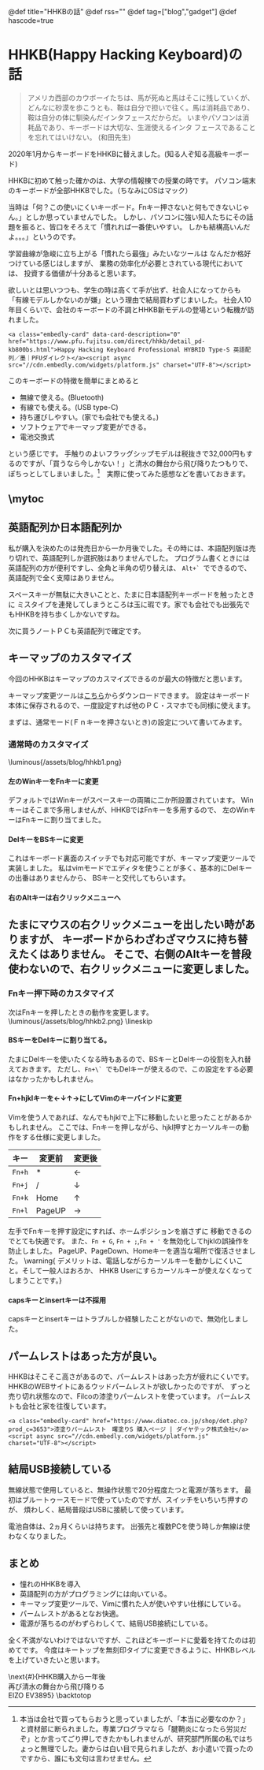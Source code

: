 @def title="HHKBの話"
@def rss=""
@def tag=["blog","gadget"]
@def hascode=true

# HHKB(Happy Hacking Keyboard)の話
> アメリカ西部のカウボーイたちは、馬が死ぬと馬はそこに残していくが、
> どんなに砂漠を歩こうとも、鞍は自分で担いで往く。馬は消耗品であり、
> 鞍は自分の体に馴染んだインタフェースだからだ。
> いまやパソコンは消耗品であり、キーボードは大切な、生涯使えるインタ
> フェースであることを忘れてはいけない。 (和田先生)

2020年1月からキーボードをHHKBに替えました。(知る人ぞ知る高級キーボード)

HHKBに初めて触った確かのは、大学の情報棟での授業の時です。
パソコン端末のキーボードが全部HHKBでした。（ちなみにOSはマック）

当時は「何？この使いにくいキーボード。Fnキー押さないと何もできないじゃん。」としか思っていませんでした。
しかし、パソコンに強い知人たちにその話題を振ると、皆口をそろえて「慣れれば一番使いやすい。
しかも結構高いんだよ。。。」というのです。

学習曲線が急峻に立ち上がる「慣れたら最強」みたいなツールは
なんだか格好つけている感じはしますが、
業務の効率化が必要とされている現代においては、
投資する価値が十分あると思います。

欲しいとは思いつつも、学生の時は高くて手が出ず、社会人になってからも
「有線モデルしかないのが嫌」という理由で結局買わずじまいした。
社会人10年目くらいで、会社のキーボードの不調とHHKB新モデルの登場という転機が訪れました。

~~~
<a class="embedly-card" data-card-description="0" href="https://www.pfu.fujitsu.com/direct/hhkb/detail_pd-kb800bs.html">Happy Hacking Keyboard Professional HYBRID Type-S 英語配列／墨｜PFUダイレクト</a><script async src="//cdn.embedly.com/widgets/platform.js" charset="UTF-8"></script>
~~~

このキーボードの特徴を簡単にまとめると

- 無線で使える。(Bluetooth)
- 有線でも使える。(USB type-C)
- 持ち運びしやすい。(家でも会社でも使える。)
- ソフトウェアでキーマップ変更ができる。
- 電池交換式

という感じです。
手触りのよいフラッグシップモデルは税抜きで32,000円もするのですが、「買うなら今しかない！」と清水の舞台から飛び降りたつもりで、
ぽちっとしてしまいました。[^1]　実際に使ってみた感想などを書いておきます。

[^1]: 本当は会社で買ってもらおうと思っていましたが、「本当に必要なのか？」と資材部に断られました。専業プログラマなら「腱鞘炎になったら労災だぞ」とか言ってごり押しできたかもしれませんが、研究部門所属の私ではちょっと無理でした。妻からは白い目で見られましたが、お小遣いで買ったのですから、誰にも文句は言わせません。


\mytoc
---

## 英語配列か日本語配列か
私が購入を決めたのは発売日から一か月後でした。その時には、本語配列版は売り切れで、英語配列しか選択肢はありませんでした。
プログラム書くときには英語配列の方が便利ですし、全角と半角の切り替えは、
``Alt+` ``でできるので、英語配列で全く支障はありません。

スペースキーが無駄に大きいことと、たまに日本語配列キーボードを触ったときに
ミスタイプを連発してしまうところは玉に瑕です。家でも会社でも出張先でもHHKBを持ち歩くしかないですね。

次に買うノートＰＣも英語配列で確定です。
## キーマップのカスタマイズ
今回のHHKBはキーマップのカスマイズできるのが最大の特徴だと思います。

キーマップ変更ツールは[こちら](https://happyhackingkb.com/jp/download/)からダウンロードできます。
設定はキーボード本体に保存されるので、一度設定すれば他のＰＣ・スマホでも同様に使えます。

まずは、通常モード(Ｆｎキーを押さないとき)の設定について書いてみます。
### 通常時のカスタマイズ
\luminous{/assets/blog/hhkb1.png}
#### 左のWinキーをFnキーに変更
デフォルトではWinキーがスペースキーの両隣に二か所設置されています。
Winキーはそこまで多用しませんが、HHKBではFnキーを多用するので、
左のWinキーはFnキーに割り当てました。
#### DelキーをBSキーに変更
これはキーボード裏面のスイッチでも対応可能ですが、キーマップ変更ツールで実装しました。
私はvimモードでエディタを使うことが多く、基本的にDelキーの出番はありませんから、
BSキーと交代してもらいます。

#### 右のAltキーは右クリックメニューへ
たまにマウスの右クリックメニューを出したい時がありますが、
キーボードからわざわざマウスに持ち替えたくはありません。
そこで、右側のAltキーを普段使わないので、右クリックメニューに変更しました。
---
### Fnキー押下時のカスタマイズ

次はFnキーを押したときの動作を変更します。
\luminous{/assets/blog/hhkb2.png}
\lineskip
#### BSキーをDelキーに割り当てる。
たまにDelキーを使いたくなる時もあるので、BSキーとDelキーの役割を入れ替えておきます。
ただし、``Fn+\` ``でもDelキーが使えるので、この設定をする必要はなかったかもしれません。
#### Fn+hjklキーを←↓↑→にしてVimのキーバインドに変更
Vimを使う人であれば、なんでもhjklで上下に移動したいと思ったことがあるかもしれません。
ここでは、Fnキーを押しながら、hjkl押すとカーソルキーの動作をする仕様に変更しました。

| キー       | 変更前 | 変更後 |
|----------|--------|--------|
| ``Fn+h`` |    *      | ←      |
| ``Fn+j`` |    /      | ↓      |
| ``Fn+k`` |    Home      | ↑      |
| ``Fn+l`` |    PageUP      | →      |


左手でFnキーを押す設定にすれば、ホームポジションを崩さずに
移動できるのでとても快適です。
また、``Fn + G``, ``Fn + ;``,``Fn + '`` を無効化してhjklの誤操作を防止しました。
PageUP、PageDown、Homeキーを適当な場所で復活させました。
\warning{
デメリットは、電話しながらカーソルキーを動かしにくいこと。そして一般人はおろか、
HHKB Userにすらカーソルキーが使えなくなってしまうことです。}
#### capsキーとinsertキーは不採用
capsキーとinsertキーはトラブルしか経験したことがないので、無効化しました。

## パームレストはあった方が良い。
HHKBはそこそこ高さがあるので、パームレストはあった方が疲れにくいです。
HHKBのWEBサイトにあるウッドパームレストが欲しかったのですが、
ずっと売り切れ状態なので、Filcoの漆塗りパームレストを使っています。
パームレストも会社と家を往復しています。


~~~
<a class="embedly-card" href="https://www.diatec.co.jp/shop/det.php?prod_c=3653">漆塗りパームレスト　曙塗りS 購入ページ | ダイヤテック株式会社</a><script async src="//cdn.embedly.com/widgets/platform.js" charset="UTF-8"></script>
~~~

## 結局USB接続している
無線状態で使用していると、無操作状態で20分程度たつと電源が落ちます。
最初はブルートゥースモードで使っていたのですが、スイッチをいちいち押すのが、
煩わしく、結局普段はUSBに接続して使っています。

電池自体は、2ヵ月くらいは持ちます。
出張先と複数PCを使う時しか無線は使わなくなりました。

## まとめ
- 憧れのHHKBを導入
- 英語配列の方がプログラミングには向いている。
- キーマップ変更ツールで、Vimに慣れた人が使いやすい仕様にしている。
- パームレストがあるとなお快適。
- 電源が落ちるのがわずらわしくて、結局USB接続にしている。

全く不満がないわけではないですが、これほどキーボードに愛着を持てたのは初めてです。
今度はキートップを無刻印タイプに変更できるように、HHKBレベルを上げていきたいと思います。

\next{#}{HHKB購入から一年後<br>再び清水の舞台から飛び降りる<br>EIZO EV3895}
\backtotop

